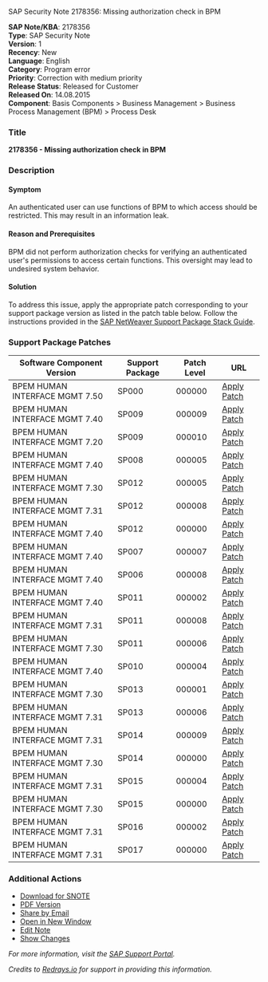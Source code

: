SAP Security Note 2178356: Missing authorization check in BPM

**SAP Note/KBA**: 2178356  
**Type**: SAP Security Note  
**Version**: 1  
**Recency**: New  
**Language**: English  
**Category**: Program error  
**Priority**: Correction with medium priority  
**Release Status**: Released for Customer  
**Released On**: 14.08.2015  
**Component**: Basis Components > Business Management > Business Process Management (BPM) > Process Desk  

### Title
**2178356 - Missing authorization check in BPM**

### Description

#### Symptom
An authenticated user can use functions of BPM to which access should be restricted. This may result in an information leak.

#### Reason and Prerequisites
BPM did not perform authorization checks for verifying an authenticated user's permissions to access certain functions. This oversight may lead to undesired system behavior.

#### Solution
To address this issue, apply the appropriate patch corresponding to your support package version as listed in the patch table below. Follow the instructions provided in the [SAP NetWeaver Support Package Stack Guide](https://me.sap.com/).

### Support Package Patches

| Software Component Version                      | Support Package | Patch Level | URL                                                                                                                                                                                                                                                                                        |
|-------------------------------------------------|-----------------|-------------|--------------------------------------------------------------------------------------------------------------------------------------------------------------------------------------------------------------------------------------------------------------------------------------------|
| BPEM HUMAN INTERFACE MGMT 7.50                  | SP000           | 000000      | [Apply Patch](https://me.sap.com/sap/support/swdc/notes?cvnr=73554900100200001519&support_package=SP000&patch_level=000000)                                                                                                                                                |
| BPEM HUMAN INTERFACE MGMT 7.40                  | SP009           | 000009      | [Apply Patch](https://me.sap.com/sap/support/swdc/notes?cvnr=67838200100200019812&support_package=SP009&patch_level=000009)                                                                                                                                                |
| BPEM HUMAN INTERFACE MGMT 7.20                  | SP009           | 000010      | [Apply Patch](https://me.sap.com/sap/support/swdc/notes?cvnr=01200615320200012910&support_package=SP009&patch_level=000010)                                                                                                                                                |
| BPEM HUMAN INTERFACE MGMT 7.40                  | SP008           | 000005      | [Apply Patch](https://me.sap.com/sap/support/swdc/notes?cvnr=67838200100200019812&support_package=SP008&patch_level=000005)                                                                                                                                                |
| BPEM HUMAN INTERFACE MGMT 7.30                  | SP012           | 000005      | [Apply Patch](https://me.sap.com/sap/support/swdc/notes?cvnr=01200615320200015013&support_package=SP012&patch_level=000005)                                                                                                                                                |
| BPEM HUMAN INTERFACE MGMT 7.31                  | SP012           | 000008      | [Apply Patch](https://me.sap.com/sap/support/swdc/notes?cvnr=01200314690200014328&support_package=SP012&patch_level=000008)                                                                                                                                                |
| BPEM HUMAN INTERFACE MGMT 7.40                  | SP012           | 000000      | [Apply Patch](https://me.sap.com/sap/support/swdc/notes?cvnr=67838200100200019812&support_package=SP012&patch_level=000000)                                                                                                                                                |
| BPEM HUMAN INTERFACE MGMT 7.40                  | SP007           | 000007      | [Apply Patch](https://me.sap.com/sap/support/swdc/notes?cvnr=67838200100200019812&support_package=SP007&patch_level=000007)                                                                                                                                                |
| BPEM HUMAN INTERFACE MGMT 7.40                  | SP006           | 000008      | [Apply Patch](https://me.sap.com/sap/support/swdc/notes?cvnr=67838200100200019812&support_package=SP006&patch_level=000008)                                                                                                                                                |
| BPEM HUMAN INTERFACE MGMT 7.40                  | SP011           | 000002      | [Apply Patch](https://me.sap.com/sap/support/swdc/notes?cvnr=67838200100200019812&support_package=SP011&patch_level=000002)                                                                                                                                                |
| BPEM HUMAN INTERFACE MGMT 7.31                  | SP011           | 000008      | [Apply Patch](https://me.sap.com/sap/support/swdc/notes?cvnr=01200314690200014328&support_package=SP011&patch_level=000008)                                                                                                                                                |
| BPEM HUMAN INTERFACE MGMT 7.30                  | SP011           | 000006      | [Apply Patch](https://me.sap.com/sap/support/swdc/notes?cvnr=01200615320200015013&support_package=SP011&patch_level=000006)                                                                                                                                                |
| BPEM HUMAN INTERFACE MGMT 7.40                  | SP010           | 000004      | [Apply Patch](https://me.sap.com/sap/support/swdc/notes?cvnr=67838200100200019812&support_package=SP010&patch_level=000004)                                                                                                                                                |
| BPEM HUMAN INTERFACE MGMT 7.30                  | SP013           | 000001      | [Apply Patch](https://me.sap.com/sap/support/swdc/notes?cvnr=01200615320200015013&support_package=SP013&patch_level=000001)                                                                                                                                                |
| BPEM HUMAN INTERFACE MGMT 7.31                  | SP013           | 000006      | [Apply Patch](https://me.sap.com/sap/support/swdc/notes?cvnr=01200314690200014328&support_package=SP013&patch_level=000006)                                                                                                                                                |
| BPEM HUMAN INTERFACE MGMT 7.31                  | SP014           | 000009      | [Apply Patch](https://me.sap.com/sap/support/swdc/notes?cvnr=01200314690200014328&support_package=SP014&patch_level=000009)                                                                                                                                                |
| BPEM HUMAN INTERFACE MGMT 7.30                  | SP014           | 000000      | [Apply Patch](https://me.sap.com/sap/support/swdc/notes?cvnr=01200615320200015013&support_package=SP014&patch_level=000000)                                                                                                                                                |
| BPEM HUMAN INTERFACE MGMT 7.31                  | SP015           | 000004      | [Apply Patch](https://me.sap.com/sap/support/swdc/notes?cvnr=01200314690200014328&support_package=SP015&patch_level=000004)                                                                                                                                                |
| BPEM HUMAN INTERFACE MGMT 7.30                  | SP015           | 000000      | [Apply Patch](https://me.sap.com/sap/support/swdc/notes?cvnr=01200615320200015013&support_package=SP015&patch_level=000000)                                                                                                                                                |
| BPEM HUMAN INTERFACE MGMT 7.31                  | SP016           | 000002      | [Apply Patch](https://me.sap.com/sap/support/swdc/notes?cvnr=01200314690200014328&support_package=SP016&patch_level=000002)                                                                                                                                                |
| BPEM HUMAN INTERFACE MGMT 7.31                  | SP017           | 000000      | [Apply Patch](https://me.sap.com/sap/support/swdc/notes?cvnr=01200314690200014328&support_package=SP017&patch_level=000000)                                                                                                                                                |

### Additional Actions
- [Download for SNOTE](https://notesdownloads.sap.com/note/0040000018084812017)
- [PDF Version](https://userapps.support.sap.com/sap/support/sfm/notes/print/0002178356?language=en-US&token=ABF434F36CF2D29DF8D6E2C696C91541)
- [Share by Email](https://me.sap.com/share/0002178356)
- [Open in New Window](https://me.sap.com/notes/2178356)
- [Edit Note](https://me.sap.com/sap/support/notes/edit/0002178356)
- [Show Changes](https://me.sap.com/notes/2178356/changes)

*For more information, visit the [SAP Support Portal](https://me.sap.com/).*

*Credits to [Redrays.io](https://redrays.io) for support in providing this information.*